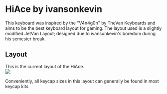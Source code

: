 <h1>HiAce by ivansonkevin</h1>
This keyboard was inspired by the "V4n4g0n" by TheVan Keyboards and aims to be the best keyboard layout for gaming.
The layout used is a slightly modified JetVan Layout; designed due to ivansonkevin's boredom during his semester break. 

<h2>Layout</h2>
This is the current layout of the HiAce.
<br>
<img src="https://user-images.githubusercontent.com/106980767/172198568-734cf6fa-9570-43bc-bfd8-bcfc1a6d4485.png">

Conveniently, all keycap sizes in this layout can generally be found in most keycap kits
